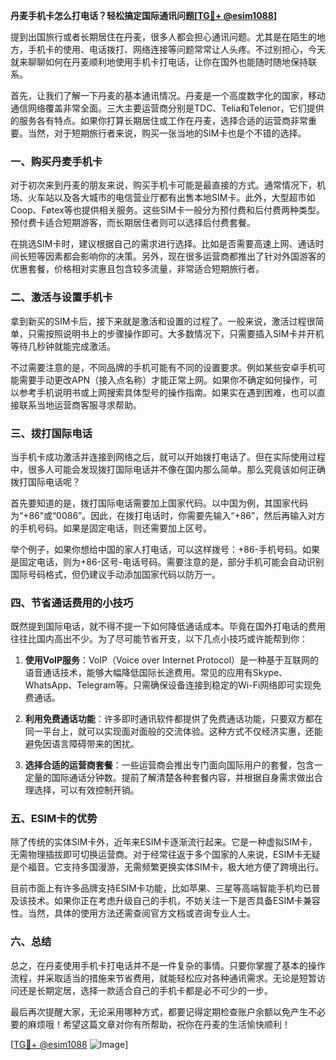 **丹麦手机卡怎么打电话？轻松搞定国际通讯问题[[TG💪+ @esim1088](https://t.me/s/esim1088)]**

提到出国旅行或者长期居住在丹麦，很多人都会担心通讯问题。尤其是在陌生的地方，手机卡的使用、电话拨打、网络连接等问题常常让人头疼。不过别担心，今天就来聊聊如何在丹麦顺利地使用手机卡打电话，让你在国外也能随时随地保持联系。

首先，让我们了解一下丹麦的基本通讯情况。丹麦是一个高度数字化的国家，移动通信网络覆盖非常全面。三大主要运营商分别是TDC、Telia和Telenor，它们提供的服务各有特点。如果你打算长期居住或工作在丹麦，选择合适的运营商非常重要。当然，对于短期旅行者来说，购买一张当地的SIM卡也是个不错的选择。

### 一、购买丹麦手机卡

对于初次来到丹麦的朋友来说，购买手机卡可能是最直接的方式。通常情况下，机场、火车站以及各大城市的电信营业厅都有出售本地SIM卡。此外，大型超市如Coop、Føtex等也提供相关服务。这些SIM卡一般分为预付费和后付费两种类型。预付费卡适合短期游客，而长期居住者则可以选择后付费套餐。

在挑选SIM卡时，建议根据自己的需求进行选择。比如是否需要高速上网、通话时间长短等因素都会影响你的决策。另外，现在很多运营商都推出了针对外国游客的优惠套餐，价格相对实惠且包含较多流量，非常适合短期旅行者。

### 二、激活与设置手机卡

拿到新买的SIM卡后，接下来就是激活和设置的过程了。一般来说，激活过程很简单，只需按照说明书上的步骤操作即可。大多数情况下，只需要插入SIM卡并开机等待几秒钟就能完成激活。

不过需要注意的是，不同品牌的手机可能有不同的设置要求。例如某些安卓手机可能需要手动更改APN（接入点名称）才能正常上网。如果你不确定如何操作，可以参考手机说明书或上网搜索具体型号的操作指南。如果实在遇到困难，也可以直接联系当地运营商客服寻求帮助。

### 三、拨打国际电话

当手机卡成功激活并连接到网络之后，就可以开始拨打电话了。但在实际使用过程中，很多人可能会发现拨打国际电话并不像在国内那么简单。那么究竟该如何正确拨打国际电话呢？

首先要知道的是，拨打国际电话需要加上国家代码。以中国为例，其国家代码为“+86”或“0086”。因此，在拨打电话时，你需要先输入“+86”，然后再输入对方的手机号码。如果是固定电话，则还需要加上区号。

举个例子，如果你想给中国的家人打电话，可以这样拨号：+86-手机号码。如果是固定电话，则为+86-区号-电话号码。需要注意的是，部分手机可能会自动识别国际号码格式，但仍建议手动添加国家代码以防万一。

### 四、节省通话费用的小技巧

既然提到国际电话，就不得不提一下如何降低通话成本。毕竟在国外打电话的费用往往比国内高出不少。为了尽可能节省开支，以下几点小技巧或许能帮到你：

1. **使用VoIP服务**：VoIP（Voice over Internet Protocol）是一种基于互联网的语音通话技术，能够大幅降低国际长途费用。常见的应用有Skype、WhatsApp、Telegram等。只需确保设备连接到稳定的Wi-Fi网络即可实现免费通话。

2. **利用免费通话功能**：许多即时通讯软件都提供了免费通话功能，只要双方都在同一平台上，就可以实现面对面般的交流体验。这种方式不仅经济实惠，还能避免因语言障碍带来的困扰。

3. **选择合适的运营商套餐**：一些运营商会推出专门面向国际用户的套餐，包含一定量的国际通话分钟数。提前了解清楚各种套餐内容，并根据自身需求做出合理选择，可以有效控制开销。

### 五、ESIM卡的优势

除了传统的实体SIM卡外，近年来ESIM卡逐渐流行起来。它是一种虚拟SIM卡，无需物理插拔即可切换运营商。对于经常往返于多个国家的人来说，ESIM卡无疑是个福音。它支持多国漫游，无需频繁更换实体SIM卡，极大地方便了跨境出行。

目前市面上有许多品牌支持ESIM卡功能，比如苹果、三星等高端智能手机均已普及该技术。如果你正在考虑升级自己的手机，不妨关注一下是否具备ESIM卡兼容性。当然，具体的使用方法还需查阅官方文档或咨询专业人士。

### 六、总结

总之，在丹麦使用手机卡打电话并不是一件复杂的事情。只要你掌握了基本的操作流程，并采取适当的措施来节省费用，就能轻松应对各种通讯需求。无论是短暂访问还是长期定居，选择一款适合自己的手机卡都是必不可少的一步。

最后再次提醒大家，无论采用哪种方式，都要记得定期检查账户余额以免产生不必要的麻烦哦！希望这篇文章对你有所帮助，祝你在丹麦的生活愉快顺利！

[[TG💪+ @esim1088](https://t.me/s/esim1088) ![Image](https://i.postimg.cc/4NQfJmqS/Snipaste-2025-05-13-00-14-12.png)]